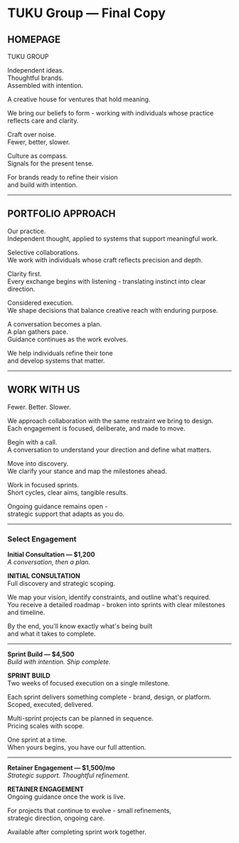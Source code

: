# TUKU Group — Final Copy

## HOMEPAGE

TUKU GROUP  

Independent ideas.  
Thoughtful brands.  
Assembled with intention.  

A creative house for ventures that hold meaning.  

We bring our beliefs to form - working with individuals whose practice reflects care and clarity.  

Craft over noise.  
Fewer, better, slower.  

Culture as compass.  
Signals for the present tense.  

For brands ready to refine their vision  
and build with intention.  

---

## PORTFOLIO APPROACH

Our practice.  
Independent thought, applied to systems that support meaningful work.  

Selective collaborations.  
We work with individuals whose craft reflects precision and depth.  

Clarity first.  
Every exchange begins with listening - translating instinct into clear direction.  

Considered execution.  
We shape decisions that balance creative reach with enduring purpose.  

A conversation becomes a plan.  
A plan gathers pace.  
Guidance continues as the work evolves.  

We help individuals refine their tone  
and develop systems that matter.  

---

## WORK WITH US

Fewer. Better. Slower.  

We approach collaboration with the same restraint we bring to design.  
Each engagement is focused, deliberate, and made to move.  

Begin with a call.  
A conversation to understand your direction and define what matters.  

Move into discovery.  
We clarify your stance and map the milestones ahead.  

Work in focused sprints.  
Short cycles, clear aims, tangible results.  

Ongoing guidance remains open -  
strategic support that adapts as you do.  

---

### Select Engagement

**Initial Consultation — $1,200**  
*A conversation, then a plan.*  

**INITIAL CONSULTATION**  
Full discovery and strategic scoping.  

We map your vision, identify constraints, and outline what's required.  
You receive a detailed roadmap - broken into sprints with clear milestones and timeline.  

By the end, you'll know exactly what's being built  
and what it takes to complete.  

---

**Sprint Build — $4,500**  
*Build with intention. Ship complete.*  

**SPRINT BUILD**  
Two weeks of focused execution on a single milestone.  

Each sprint delivers something complete - brand, design, or platform.  
Scoped, executed, delivered.  

Multi-sprint projects can be planned in sequence.  
Pricing scales with scope.  

One sprint at a time.  
When yours begins, you have our full attention.  

---

**Retainer Engagement — $1,500/mo**  
*Strategic support. Thoughtful refinement.*  

**RETAINER ENGAGEMENT**  
Ongoing guidance once the work is live.  

For projects that continue to evolve - small refinements,  
strategic direction, ongoing care.  

Available after completing sprint work together.  